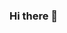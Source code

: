 ### Hi there 👋

<!--
**DanaL16/DanaL16** is a ✨ _special_ ✨ repository because its `README.md` (this file) appears on your GitHub profile.

Here are some ideas to get you started:

- 🔭 I’m currently working on my shopping cart project
- 🌱 I’m currently learning web development
- 💬 Ask me about strangers things and the kardashians

